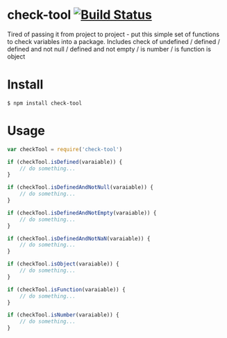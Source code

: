 # check-tool [![Build Status](https://travis-ci.org/vyarmak/check-tool.svg?branch=master)](https://travis-ci.org/vyarmak/check-tool)
Tired of passing it from project to project - put this simple set of functions to check variables into a package. Includes check of undefined / defined / defined and not null / defined and not empty / is number / is function is object

# Install

```
$ npm install check-tool
```

# Usage

```js
var checkTool = require('check-tool')

if (checkTool.isDefined(varaiable)) {
	// do something...
}

if (checkTool.isDefinedAndNotNull(varaiable)) {
	// do something...
}

if (checkTool.isDefinedAndNotEmpty(varaiable)) {
	// do something...
}

if (checkTool.isDefinedAndNotNaN(varaiable)) {
	// do something...
}

if (checkTool.isObject(varaiable)) {
	// do something...
}

if (checkTool.isFunction(varaiable)) {
	// do something...
}

if (checkTool.isNumber(varaiable)) {
	// do something...
}
```